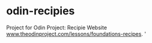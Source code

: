 # odin-recipies
Project for Odin Project: Recipie Website www.theodinproject.com/lessons/foundations-recipes.  '

